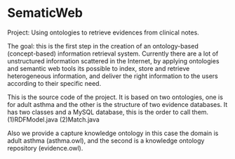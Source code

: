 # SematicWeb
Project: Using ontologies to retrieve evidences from clinical notes.

The goal: this is the first step in the creation of an ontology-based (concept-based) information retrieval system. Currently there are a lot of unstructured information scattered in the Internet, by applying ontologies and semantic web tools its possible to index, store and retrieve heterogeneous information, and deliver the right information to the users according to their specific need. 

This is the source code of the project. It is based on two ontologies, one is for adult asthma and the other is the structure of two evidence databases.
It has two classes and a MySQL database, this is the order to call them.
(1)RDFModel.java
(2)Match.java

Also we provide a capture knowledge ontology in this case the domain is adult asthma (asthma.owl), and the second is a knowledge ontology repository (evidence.owl).
